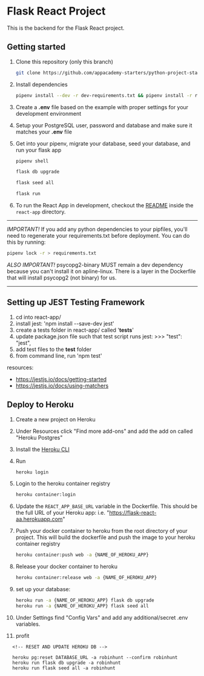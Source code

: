 # Flask React Project

This is the backend for the Flask React project.

## Getting started

1. Clone this repository (only this branch)

   ```bash
   git clone https://github.com/appacademy-starters/python-project-starter.git
   ```

2. Install dependencies

      ```bash
      pipenv install --dev -r dev-requirements.txt && pipenv install -r requirements.txt
      ```

3. Create a **.env** file based on the example with proper settings for your
   development environment
4. Setup your PostgreSQL user, password and database and make sure it matches your **.env** file

5. Get into your pipenv, migrate your database, seed your database, and run your flask app

   ```bash
   pipenv shell
   ```

   ```bash
   flask db upgrade
   ```

   ```bash
   flask seed all
   ```

   ```bash
   flask run
   ```

6. To run the React App in development, checkout the [README](./react-app/README.md) inside the `react-app` directory.

***
*IMPORTANT!*
   If you add any python dependencies to your pipfiles, you'll need to regenerate your requirements.txt before deployment.
   You can do this by running:

   ```bash
   pipenv lock -r > requirements.txt
   ```

*ALSO IMPORTANT!*
   psycopg2-binary MUST remain a dev dependency because you can't install it on apline-linux.
   There is a layer in the Dockerfile that will install psycopg2 (not binary) for us.
***

## Setting up JEST Testing Framework

1. cd into react-app/
2. install jest: 'npm install --save-dev jest'
3. create a tests folder in react-app/ called '__tests__'
4. update package.json file such that test script runs jest: >>>  "test": "jest",
5. add test files to the __test__ folder
6. from command line, run 'npm test'

resources:
- https://jestjs.io/docs/getting-started
- https://jestjs.io/docs/using-matchers


## Deploy to Heroku

1. Create a new project on Heroku
2. Under Resources click "Find more add-ons" and add the add on called "Heroku Postgres"
3. Install the [Heroku CLI](https://devcenter.heroku.com/articles/heroku-command-line)
4. Run

   ```bash
   heroku login
   ```

5. Login to the heroku container registry

   ```bash
   heroku container:login
   ```

6. Update the `REACT_APP_BASE_URL` variable in the Dockerfile.
   This should be the full URL of your Heroku app: i.e. "https://flask-react-aa.herokuapp.com"
7. Push your docker container to heroku from the root directory of your project.
   This will build the dockerfile and push the image to your heroku container registry

   ```bash
   heroku container:push web -a {NAME_OF_HEROKU_APP}
   ```

8. Release your docker container to heroku

   ```bash
   heroku container:release web -a {NAME_OF_HEROKU_APP}
   ```

9. set up your database:

   ```bash
   heroku run -a {NAME_OF_HEROKU_APP} flask db upgrade
   heroku run -a {NAME_OF_HEROKU_APP} flask seed all
   ```

10. Under Settings find "Config Vars" and add any additional/secret .env variables.

11. profit



<!-- name: Push Container to Heroku

on: 
  push:
    branches:
      - main

jobs:
  build:
    runs-on: ubuntu-latest
    steps:
    - uses: actions/checkout@v2
    - name: Login to Heroku Container registry
      env: 
        HEROKU_API_KEY: ${{ secrets.HEROKU_API_KEY }}
      run: heroku container:login 
    - name: Build and push
      env:
        HEROKU_API_KEY: ${{ secrets.HEROKU_API_KEY }}
      run: heroku container:push -a robinhunt web 
    - name: Release
      env:
        HEROKU_API_KEY: ${{ secrets.HEROKU_API_KEY }}
      run: heroku container:release -a robinhunt web  -->

      <!-- RESET AND UPDATE HEROKU DB -->
   
      heroku pg:reset DATABASE_URL -a robinhunt --confirm robinhunt
      heroku run flask db upgrade -a robinhunt
      heroku run flask seed all -a robinhunt 
